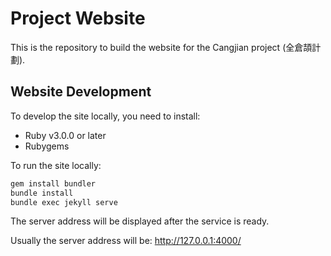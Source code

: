 # Project Website

This is the repository to build the website for the Cangjian project
(全倉頡計劃).

## Website Development

To develop the site locally, you need to install:

* Ruby v3.0.0 or later
* Rubygems

To run the site locally:
```bash
gem install bundler
bundle install
bundle exec jekyll serve
```

The server address will be displayed after the service is ready.

Usually the server address will be: http://127.0.0.1:4000/

